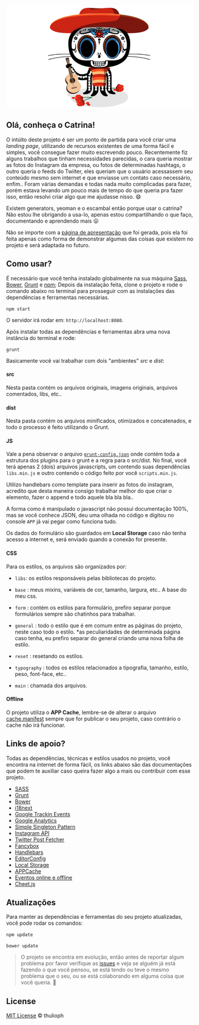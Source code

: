 ![Catrina](catrina.jpg "Catrina")

## Olá, conheça o Catrina!

O intúito deste projeto é ser um ponto de partida para você criar uma *landing page*, utilizando de recursos existentes de uma forma fácil e simples, você consegue fazer muito escrevendo pouco. Recentemente fiz alguns trabalhos que tinham necessidades parecidas, o cara queria mostrar as fotos do Instagram da empresa, ou fotos de determinadas hashtags, o outro queria o feeds do Twiiter, eles queriam que o usuário acessassem seu conteúdo mesmo sem internet e que enviasse um contato caso necessário, enfim.. Foram várias demandas e todas nada muito complicadas para fazer, porém estava levando um pouco mais de tempo do que queria pra fazer isso, então resolvi criar algo que me ajudasse nisso. :smile:

Existem generators, yeoman e o escambal então porque usar o catrina? Não estou lhe obrigando a usa-lo, apenas estou compartilhando o que faço, documentando e aprendendo mais :stuck_out_tongue:

Não se importe com a [página de apresentação](http://thulioph.github.io/catrina) que foi gerada, pois ela foi feita apenas como forma de demonstrar algumas das coisas que existem no projeto e será adaptada no futuro.

## Como usar?

É necessário que você tenha instalado globalmente na sua máquina [Sass](http://sass-lang.com), [Bower](http://bower.io/), [Grunt](http://gruntjs.com/) e [npm](https://www.npmjs.com/); Depois da instalação feita, clone o projeto e rode o comando abaixo no terminal para prosseguir com as instalações das dependências e ferramentas necessárias.

```
npm start
```

O servidor irá rodar em: `http://localhost:8080`.

Após instalar todas as dependências e ferramentas abra uma nova instância do terminal e rode:

```
grunt
```

Basicamente você vai trabalhar com dois "ambientes" *src* e *dist*:

#### src
Nesta pasta contém os arquivos originais, imagens originais, arquivos comentados, libs, etc..

#### dist
Nesta pasta contém os arquivos minificados, otimizados e concatenados, e todo o processo é feito utilizando o Grunt.

#### JS

Vale a pena observar o arquivo [`grunt-config.json`](https://github.com/thulioph/catrina/blob/master/grunt-config.json) onde contém toda a estrutura dos plugins para o grunt e a regra para o src/dist. No final, você terá apenas 2 (dois) arquivos javascripts, um contendo suas dependências `libs.min.js` e outro contendo o código feito por você `scripts.min.js`.

Utilizo handlebars como template para inserir as fotos do instagram, acredito que desta maneira consigo trabalhar melhor do que criar o elemento, fazer o append e todo aquele bla bla bla..

A forma como é manipulado o javascript não possui documentação 100%, mas se você conhece JSON, deu uma olhada no código e digitou no console `APP` já vai pegar como funciona tudo.

Os dados do formulário são guardados em **Local Storage** caso não tenha acesso a internet e, será enviado quando a conexão for presente.


#### CSS

Para os estilos, os arquivos são organizados por:

- `libs`: os estilos responsáveis pelas bibliotecas do projeto.

- `base` : meus mixins, variáveis de cor, tamanho, largura, etc.. A base do meu css.

- `form` : contém os estilos para formulário, prefiro separar porque formulários sempre são chatinhos para trabalhar.

- `general` : todo o estilo que é em comum entre as páginas do projeto, neste caso todo o estilo. *as peculiaridades de determinada página caso tenha, eu prefiro separar do general criando uma nova folha de estilo.

- `reset` : resetando os estilos.

- `typography` : todos os estilos relacionados a tipografia, tamanho, estilo, peso, font-face, etc..

- `main` : chamada dos arquivos.

#### Offline

O projeto utiliza o **APP Cache**, lembre-se de alterar o arquivo [cache.manifest](https://github.com/thulioph/catrina/blob/master/cache.manifest) sempre que for publicar o seu projeto, caso contrário o cache não irá funcionar.

## Links de apoio?

Todas as dependências, técnicas e estilos usados no projeto, você encontra na internet de forma fácil, os links abaixo são das documentações que podem te auxiliar caso queira fazer algo a mais ou contribuir com esse projeto.

- [SASS](http://sass-lang.com/)
- [Grunt](http://gruntjs.com/)
- [Bower](http://bower.io/)
- [i18next](http://i18next.com/)
- [Google Trackin Events](https://developers.google.com/analytics/devguides/collection/gajs/)
- [Google Analytics](http://www.google.com/analytics/)
- [Simple Singleton Pattern](https://github.com/simplesingleton)
- [Instagram API](http://instagram.com/developer/)
- [Twitter Post Fetcher](https://github.com/jasonmayes/Twitter-Post-Fetcher)
- [Fancybox](http://fancyapps.com/fancybox/)
- [Handlebars](http://handlebarsjs.com/)
- [EditorConfig](http://editorconfig.org/)
- [Local Storage](http://diveintohtml5.com.br/storage.html)
- [APPCache](http://www.html5rocks.com/pt/tutorials/appcache/beginner/)
- [Eventos online e offline](https://developer.mozilla.org/pt-BR/docs/Online_and_offline_events)
- [Cheet.js](http://namuol.github.io/cheet.js/)


## Atualizações

Para manter as dependências e ferramentas do seu projeto atualizadas, você pode rodar os comandos:

```
npm update
```

```
bower update
```


> O projeto se encontra em evolução, então antes de reportar algum problema por favor verifique as [issues](https://github.com/thulioph/catrina/issues) e veja se alguém já está fazendo o que você pensou, se está tendo ou teve o mesmo problema que o seu, ou se está colaborando em alguma coisa que você queria. :cop:

## License

[MIT License](http://thulioph.mit-license.org/) © thulioph
